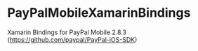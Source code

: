 # PayPalMobileXamarinBindings
Xamarin Bindings for PayPal Mobile 2.8.3 (https://github.com/paypal/PayPal-iOS-SDK)
